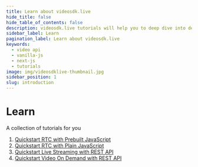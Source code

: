 ```yaml
---
title: Learn about videosdk.live
hide_title: false
hide_table_of_contents: false
description: videosdk.live tutorials will help you to deep dive into details of all the SDK and API. We tried to include example of all the possible programming langaguges.
sidebar_label: Learn
pagination_label: Learn about videosdk.live
keywords:
  - video api
  - vanilla-js
  - next-js
  - tutorials
image: img/videosdklive-thumbnail.jpg
sidebar_position: 1
slug: introduction
---
```


# Learn

A collection of tutorials for you

1. [Quickstart RTC with Prebuilt JavaScript](/docs/tutorials/realtime-communication/prebuilt-sdk/quickstart-prebuilt-js)
2. [Quickstart RTC with Plain JavaScript](/docs/tutorials/realtime-communication/js-sdk/quickstart-js)
3. [Quickstart Live Streaming with REST API](/docs/tutorials/live-streaming/api/quickstart-rest-api)
4. [Quickstart Video On Demand with REST API](/docs/tutorials/video-on-demand/api/quickstart-rest-api)
